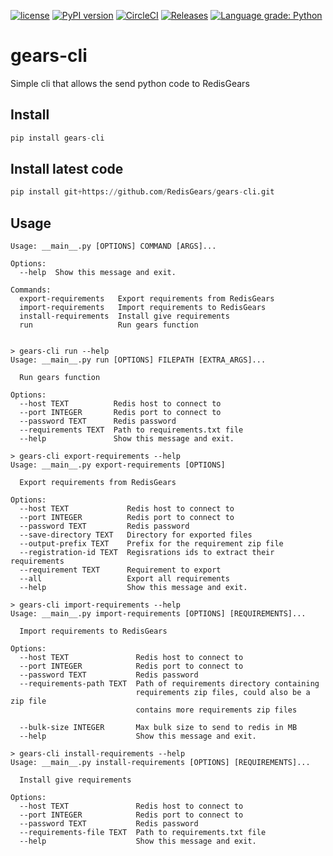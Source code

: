 [![license](https://img.shields.io/github/license/RedisGears/gears-cli.svg)](https://github.com/RedisGears/gears-cli)
[![PyPI version](https://badge.fury.io/py/gears-cli.svg)](https://badge.fury.io/py/gears-cli)
[![CircleCI](https://circleci.com/gh/RedisGears/gears-cli/tree/master.svg?style=svg)](https://circleci.com/gh/RedisGears/gears-cli/tree/master)
[![Releases](https://img.shields.io/github/release/RedisGears/gears-cli.svg)](https://github.com/RedisGears/gears-cli/releases/latest)
[![Language grade: Python](https://img.shields.io/lgtm/grade/python/g/RedisGears/gears-cli.svg?logo=lgtm&logoWidth=18)](https://lgtm.com/projects/g/RedisGears/gears-cli/context:python)

# gears-cli
Simple cli that allows the send python code to RedisGears

## Install
```python
pip install gears-cli
```

## Install latest code 

```python
pip install git+https://github.com/RedisGears/gears-cli.git
```

## Usage
```
Usage: __main__.py [OPTIONS] COMMAND [ARGS]...

Options:
  --help  Show this message and exit.

Commands:
  export-requirements   Export requirements from RedisGears
  import-requirements   Import requirements to RedisGears
  install-requirements  Install give requirements
  run                   Run gears function


> gears-cli run --help
Usage: __main__.py run [OPTIONS] FILEPATH [EXTRA_ARGS]...

  Run gears function

Options:
  --host TEXT          Redis host to connect to
  --port INTEGER       Redis port to connect to
  --password TEXT      Redis password
  --requirements TEXT  Path to requirements.txt file
  --help               Show this message and exit.

> gears-cli export-requirements --help
Usage: __main__.py export-requirements [OPTIONS]

  Export requirements from RedisGears

Options:
  --host TEXT             Redis host to connect to
  --port INTEGER          Redis port to connect to
  --password TEXT         Redis password
  --save-directory TEXT   Directory for exported files
  --output-prefix TEXT    Prefix for the requirement zip file
  --registration-id TEXT  Regisrations ids to extract their requirements
  --requirement TEXT      Requirement to export
  --all                   Export all requirements
  --help                  Show this message and exit.

> gears-cli import-requirements --help
Usage: __main__.py import-requirements [OPTIONS] [REQUIREMENTS]...

  Import requirements to RedisGears

Options:
  --host TEXT               Redis host to connect to
  --port INTEGER            Redis port to connect to
  --password TEXT           Redis password
  --requirements-path TEXT  Path of requirements directory containing
                            requirements zip files, could also be a zip file
                            contains more requirements zip files

  --bulk-size INTEGER       Max bulk size to send to redis in MB
  --help                    Show this message and exit.

> gears-cli install-requirements --help
Usage: __main__.py install-requirements [OPTIONS] [REQUIREMENTS]...

  Install give requirements

Options:
  --host TEXT               Redis host to connect to
  --port INTEGER            Redis port to connect to
  --password TEXT           Redis password
  --requirements-file TEXT  Path to requirements.txt file
  --help                    Show this message and exit.
```
